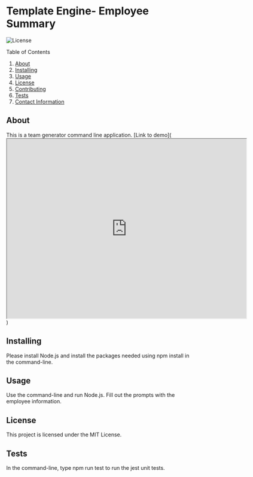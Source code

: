 # Template Engine- Employee Summary

  ![License](https://img.shields.io/badge/License-MIT-yellow.svg)

  Table of Contents
  1. [About](#about)
  2. [Installing](#installing)
  3. [Usage](#usage)
  4. [License](#license)
  5. [Contributing](#contributing)
  6. [Tests](#Tests)
  7. [Contact Information](#Questions)

  ## About
  This is a team generator command line application.
  [Link to demo](<iframe src="https://drive.google.com/file/d/1w2M7JOCWTQlyAjcB40npwQfalfH6DcxM/preview" width="640" height="480"></iframe>)

  ## Installing
  Please install Node.js and install the packages needed using npm install in the command-line. 
  
  ## Usage
  Use the command-line and run Node.js. 
  Fill out the prompts with the employee information. 

  ## License 
  This project is licensed under the MIT License.

  ## Tests
  In the command-line, type npm run test to run the jest unit tests. 
